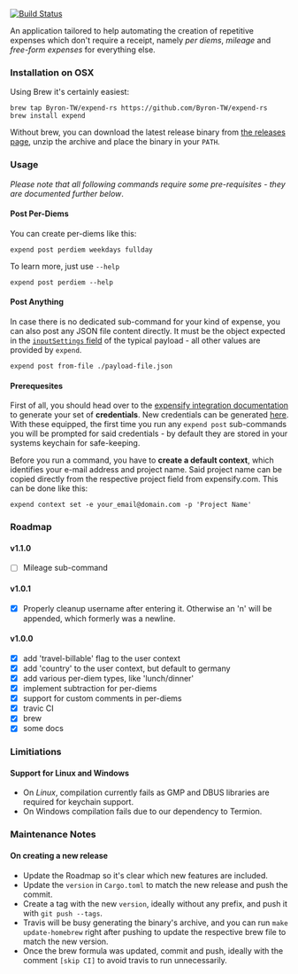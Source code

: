 [![Build Status](https://travis-ci.org/Byron-TW/expend-rs.svg?branch=master)](https://travis-ci.org/Byron-TW/expend-rs)

An application tailored to help automating the creation of repetitive expenses which don't require a receipt, namely *per diems*, *mileage* and *free-form expenses* for everything else.

### Installation on OSX

Using Brew it's certainly easiest:
```
brew tap Byron-TW/expend-rs https://github.com/Byron-TW/expend-rs
brew install expend
```

Without brew, you can download the latest release binary from [the releases page](https://github.com/Byron-TW/expend-rs/releases), unzip the archive and
place the binary in your `PATH`.

### Usage

_Please note that all following commands require some pre-requisites - they are documented further below_.

#### Post Per-Diems
You can create per-diems like this:

```
expend post perdiem weekdays fullday
```

To learn more, just use `--help`
```
expend post perdiem --help
```

#### Post Anything 

In case there is no dedicated sub-command for your kind of expense, you can also post any JSON file content directly. It must be the object expected in the [`inputSettings` field](https://integrations.expensify.com/Integration-Server/doc/#expense-creator) of the typical payload - all other values are provided by
`expend`.

```
expend post from-file ./payload-file.json
```

#### Prerequesites

First of all, you should head over to the [expensify integration
documentation](https://integrations.expensify.com/Integration-Server/doc/#authentication)
to generate your set of **credentials**. New credentials can be generated [here](https://www.expensify.com/tools/integrations/?action=create).
With these equipped, the first time you
run any `expend post` sub-commands you will be prompted for said credentials -
by default they are stored in your systems keychain for safe-keeping.

Before you run a command, you have to **create a default context**, which
identifies your e-mail address and project name. Said project name can be copied
directly from the respective project field from expensify.com. This can be done like this:

```
expend context set -e your_email@domain.com -p 'Project Name'
```

### Roadmap

#### v1.1.0

* [ ] Mileage sub-command

#### v1.0.1

* [x] Properly cleanup username after entering it. Otherwise an 'n' will be appended, which formerly
  was a newline.

#### v1.0.0

* [x] add 'travel-billable' flag to the user context
* [x] add 'country' to the user context, but default to germany
* [x] add various per-diem types, like 'lunch/dinner'
* [x] implement subtraction for per-diems 
* [x] support for custom comments in per-diems
* [x] travic CI
* [x] brew
* [x] some docs

### Limitiations

#### Support for Linux and Windows

* On _Linux_, compilation currently fails as GMP and DBUS libraries are required for keychain support.
* On Windows compilation fails due to our dependency to Termion.

### Maintenance Notes

#### On creating a new release

* Update the Roadmap so it's clear which new features are included.
* Update the `version` in `Cargo.toml` to match the new release and push the commit.
* Create a tag with the new `version`, ideally without any prefix, and push it with `git push --tags`.
* Travis will be busy generating the binary's archive, and you can run `make update-homebrew` right after pushing
  to update the respective brew file to match the new version.
* Once the brew formula was updated, commit and push, ideally with the comment `[skip CI]` to avoid travis to run unnecessarily.

